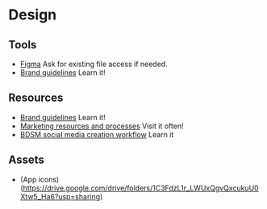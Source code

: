 # Design

## Tools

- [Figma](https://www.figma.com/) Ask for existing file access if needed. 
- [Brand guidelines](https://drive.google.com/drive/folders/16QIrf3MDQeFN4gb9gnLc7xSA-Crebf12?usp=sharing) Learn it!

## Resources

- [Brand guidelines](https://drive.google.com/drive/folders/16QIrf3MDQeFN4gb9gnLc7xSA-Crebf12?usp=sharing) Learn it!
- [Marketing resources and processes](https://drive.google.com/drive/folders/1SnWxYtFoyQN9VkSPe3sCq-xy89CfXTQ5?usp=sharing) Visit it often!
- [BDSM social media creation workflow](https://hubs.ly/H0DgDS-0) Learn it

## Assets

- (App icons) (https://drive.google.com/drive/folders/1C3FdzL1r_LWUxQgvQxcukuU0Xtw5_Ha6?usp=sharing) 

